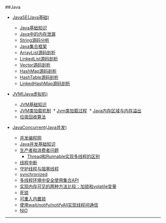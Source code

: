 

##Java

* [JavaSE(Java基础)](https://github.com/GeniusVJR/LearningNotes/tree/master/Part2/JavaSE)
  * [Java基础知识](https://github.com/GeniusVJR/LearningNotes/blob/master/Part2/JavaSE/Java基础知识.md)
  * [Java中的内存泄漏](https://github.com/GeniusVJR/LearningNotes/blob/master/Part2/JavaSE/Java中的内存泄漏.md)
  * [String源码分析](https://github.com/GeniusVJR/LearningNotes/blob/master/Part2/JavaSE/String源码分析.md)
  * [Java集合框架](https://github.com/GeniusVJR/LearningNotes/blob/master/Part2/JavaSE/Java集合框架.md)
  * [ArrayList源码剖析](https://github.com/GeniusVJR/LearningNotes/blob/master/Part2/JavaSE/ArrayList源码剖析.md)
  * [LinkedList源码剖析](https://github.com/GeniusVJR/LearningNotes/blob/master/Part2/JavaSE/LinkedList源码剖析.md)
  * [Vector源码剖析](https://github.com/GeniusVJR/LearningNotes/blob/master/Part2/JavaSE/Vector源码剖析.md)
  * [HashMap源码剖析](https://github.com/GeniusVJR/LearningNotes/blob/master/Part2/JavaSE/HashMap源码剖析.md)
  * [HashTable源码剖析](https://github.com/GeniusVJR/LearningNotes/blob/master/Part2/JavaSE/HashTable源码剖析.md)
  * [LinkedHashMap源码剖析](https://github.com/GeniusVJR/LearningNotes/blob/master/Part2/JavaSE/LinkedHashMap源码剖析.md)

* [JVM(Java虚拟机)](https://github.com/GeniusVJR/LearningNotes/tree/master/Part2/JVM)
  * [JVM基础知识](https://github.com/GeniusVJR/LearningNotes/blob/master/Part2/JVM/JVM.md)
  * [JVM类加载机制](https://github.com/GeniusVJR/LearningNotes/blob/master/Part2/JVM/JVM类加载机制.md)
  * [Jvm类加载过程](http://www.hollischuang.com/archives/201)
  * [Java内存区域与内存溢出](https://github.com/GeniusVJR/LearningNotes/blob/master/Part2/JVM/Java内存区域与内存溢出.md)
  * [垃圾回收算法](https://github.com/GeniusVJR/LearningNotes/blob/master/Part2/JVM/垃圾回收算法.md)

* [JavaConcurrent(Java并发)](https://github.com/GeniusVJR/LearningNotes/blob/master/Part2/JavaConcurrent/Java并发.md)
 
  * [并发编程网](http://ifeve.com/)
  * [Java并发基础知识](https://github.com/GeniusVJR/LearningNotes/blob/master/Part2/JavaConcurrent/Java并发基础知识.md)
  * [生产者和消费者问题](https://github.com/GeniusVJR/LearningNotes/blob/master/Part2/JavaConcurrent/生产者和消费者问题.md)
    * [Thread和Runnable实现多线程的区别](https://github.com/GeniusVJR/LearningNotes/blob/master/Part2/JavaConcurrent/Thread和Runnable实现多线程的区别.md) 
  * [线程中断](https://github.com/GeniusVJR/LearningNotes/blob/master/Part2/JavaConcurrent/线程中断.md)
  * [守护线程与阻塞线程](https://github.com/GeniusVJR/LearningNotes/blob/master/Part2/JavaConcurrent/守护线程与阻塞线程.md)
  * [synchronized](https://github.com/GeniusVJR/LearningNotes/blob/master/Part2/JavaConcurrent/Synchronized.md)
  * [多线程环境中安全使用集合API](https://github.com/GeniusVJR/LearningNotes/blob/master/Part2/JavaConcurrent/多线程环境中安全使用集合API.md)
  * [实现内存可见的两种方法比较：加锁和volatile变量](https://github.com/GeniusVJR/LearningNotes/blob/master/Part2/JavaConcurrent/实现内存可见的两种方法比较：加锁和volatile变量.md)
  * [死锁](https://github.com/GeniusVJR/LearningNotes/blob/master/Part2/JavaConcurrent/死锁.md)
  * [可重入内置锁](https://github.com/GeniusVJR/LearningNotes/blob/master/Part2/JavaConcurrent/可重入内置锁.md)
  * [使用wait/notify/notifyAll实现线程间通信](https://github.com/GeniusVJR/LearningNotes/blob/master/Part2/JavaConcurrent/使用wait:notify:notifyall实现线程间通信.md)
  * [NIO](https://github.com/GeniusVJR/LearningNotes/blob/master/Part2/JavaConcurrent/NIO.md)

 ---



